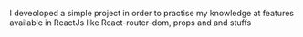 I deveoloped a simple project in order to practise my knowledge at features available in ReactJs like React-router-dom, props and and stuffs
